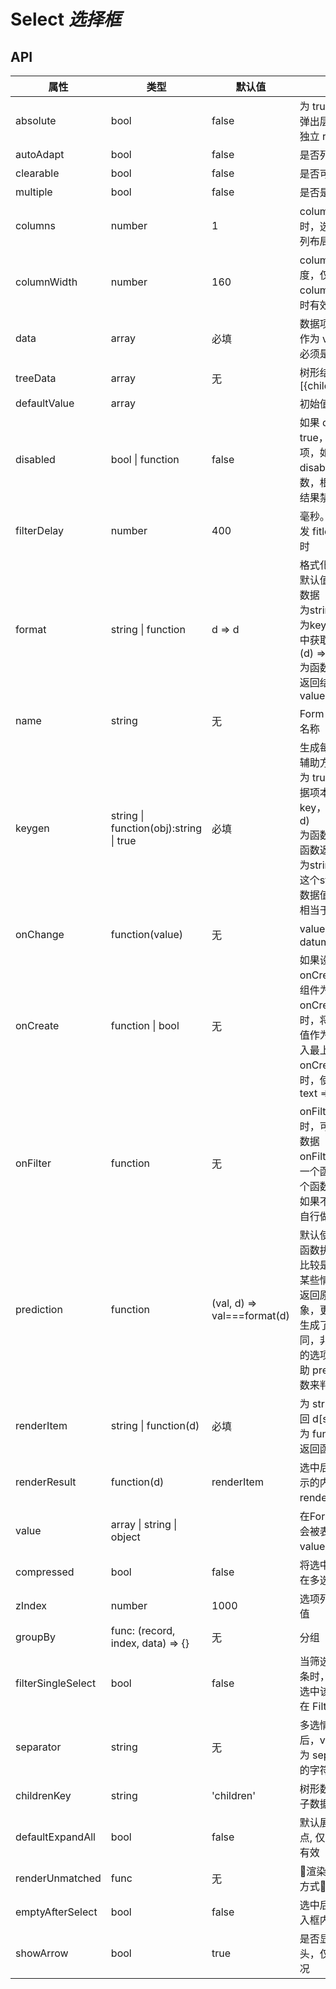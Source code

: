 # Select *选择框*

<example />

## API

| 属性 | 类型 | 默认值 | 说明 |
| --- | --- | --- | --- |
| absolute | bool | false | 为 true 时，选项弹出层在 DOM 中独立 render |
| autoAdapt | bool | false | 是否列表自适应 |
| clearable | bool | false | 是否可清除值 |
| multiple | bool | false | 是否是多选 |
| columns | number | 1 | columns 大于 1 时，选项展示为多列布局模式 |
| columnWidth | number | 160 | column 单列宽度，仅在 columns 大于 1 时有效 |
| data | array | 必填 | 数据项，单条数据作为 value 的数据必须是唯一的 |
| treeData | array | 无 | 树形结构数据项，\[{children: []}\] |
| defaultValue | array | | 初始值 |
| disabled | bool \| function | false | 如果 disabled 为 true，禁用全部选项，如果 disabled 为函数，根据函数反回结果禁用选项 |
| filterDelay | number | 400 | 毫秒。用户输入触发 fitler 事件的延时 |
| format | string \| function | d => d | 格式化 value<br />默认值，返回原始数据<br />为string时，会作为key从原始数据中获取值，相当于 (d) => d\[format\]<br /> 为函数时，以函数返回结果作为 value |
| name | string | 无 | Form 存取数据的名称 |
| keygen | string \| function(obj):string \| true | 必填 | 生成每一项key的辅助方法<br />为 true 时，以数据项本身作为key，相当于 (d => d)<br />为函数时，使用此函数返回值<br />为string时，使用这个string对应的数据值。如 'id'，相当于 (d => d.id) |
| onChange | function(value) | 无 | value 为 datum.getValue() |
| onCreate | function \| bool | 无 | 如果设置了 onCreate 事件，组件为可输入状态<br />onCreate为函数时，将此函数返回值作为新的选项拆入最上方<br />onCreate为true时，使用默认函数 text => text |
| onFilter | function | 无 | onFilter 不为空时，可以输入过滤数据<br />onFilter 如果返回一个函数，使用这个函数做前端过滤<br />如果不返回，可以自行做后端过滤 |
| prediction | function | (val, d) => val===format(d) | 默认使用 format 函数执行的结果来比较是否匹配，在某些情况下（例如返回原始数据的对象，更新数据时，生成了一个值相同，非同一个对象的选项），需要借助 prediction 函数来判断是否匹配 |
| renderItem | string \| function(d) | 必填 | 为 string 时，返回 d\[string]<br />为 function 时，返回函数结果 |
| renderResult | function(d) | renderItem | 选中后在结果中显示的内容，默认和 renderItem 相同 |
| value | array \| string \| object | | 在Form中，value会被表单接管，value无效 |
| compressed | bool | false | 将选中值合并，只在多选模式下有效 |
| zIndex | number | 1000 | 选项列表 z-index 值 |
| groupBy | func: (record, index, data) => {} | 无 | 分组 | 
| filterSingleSelect | bool | false | 当筛选数据仅为一条时，失焦后直接选中该条数据。仅在 Filter 下有效。 |
| separator | string | 无 | 多选情况下设置后，value 会处理为 separator 分隔的字符串 |
| childrenKey | string | 'children' | 树形数据下，指定子数据的属性名 | 
| defaultExpandAll| bool | false | 默认展开全部子节点, 仅树形数据下有效 | 
| renderUnmatched | func | 无 | 渲染未匹配值的方式 |
| emptyAfterSelect | bool | false | 选中后是否清空输入框内容 ｜
| showArrow | bool | true | 是否显示下拉箭头，仅针对单选情况 |
